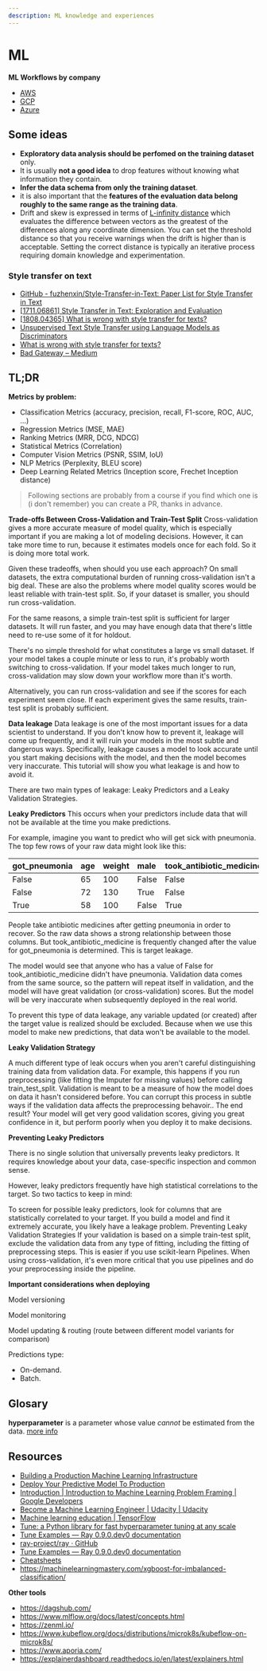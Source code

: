 ```yaml
---
description: ML knowledge and experiences
---
```


# ML

**ML Workflows by company**

* [AWS](https://docs.aws.amazon.com/sagemaker/latest/dg/how-it-works-mlconcepts.html)
* [GCP](https://cloud.google.com/ai-platform/docs/ml-solutions-overview)
* [Azure](https://docs.microsoft.com/en-us/azure/machine-learning/overview-what-is-azure-ml)

## Some ideas

- **Exploratory data analysis should be perfomed on the training dataset** only.
- It is usually **not a good idea** to drop features without knowing what information they contain.
- **Infer the data schema from only the training dataset**.
- it is also important that the **features of the evaluation data belong roughly to the same range as the training data**.
- Drift and skew is expressed in terms of [L-infinity distance](https://en.wikipedia.org/wiki/Chebyshev_distance) which evaluates the difference between vectors as the greatest of the differences along any coordinate dimension. You can set the threshold distance so that you receive warnings when the drift is higher than is acceptable. Setting the correct distance is typically an iterative process requiring domain knowledge and experimentation.

### Style transfer on text

* [GitHub - fuzhenxin/Style-Transfer-in-Text: Paper List for Style Transfer in Text](https://github.com/fuzhenxin/Style-Transfer-in-Text)
* [\[1711.06861\] Style Transfer in Text: Exploration and Evaluation](https://arxiv.org/abs/1711.06861)
* [\[1808.04365\] What is wrong with style transfer for texts?](https://arxiv.org/abs/1808.04365)
* [Unsupervised Text Style Transfer using Language Models as Discriminators](https://papers.nips.cc/paper/7959-unsupervised-text-style-transfer-using-language-models-as-discriminators)
* [What is wrong with style transfer for texts?](https://www.groundai.com/project/what-is-wrong-with-style-transfer-for-texts/1)
* [Bad Gateway – Medium](https://medium.com/@mukundan_8066/author-style-transfer-using-recurrent-neural-networks-c8c8f83b33cc)

## TL;DR

**Metrics by problem:**

* Classification Metrics \(accuracy, precision, recall, F1-score, ROC, AUC, …\)
* Regression Metrics \(MSE, MAE\)
* Ranking Metrics \(MRR, DCG, NDCG\)
* Statistical Metrics \(Correlation\)
* Computer Vision Metrics \(PSNR, SSIM, IoU\)
* NLP Metrics \(Perplexity, BLEU score\)
* Deep Learning Related Metrics \(Inception score, Frechet Inception distance\)

> Following sections are probably from a course if you find which one is \(i don't remember\) you can create a PR, thanks in advance.

**Trade-offs Between Cross-Validation and Train-Test Split** Cross-validation gives a more accurate measure of model quality, which is especially important if you are making a lot of modeling decisions. However, it can take more time to run, because it estimates models once for each fold. So it is doing more total work.

Given these tradeoffs, when should you use each approach? On small datasets, the extra computational burden of running cross-validation isn't a big deal. These are also the problems where model quality scores would be least reliable with train-test split. So, if your dataset is smaller, you should run cross-validation.

For the same reasons, a simple train-test split is sufficient for larger datasets. It will run faster, and you may have enough data that there's little need to re-use some of it for holdout.

There's no simple threshold for what constitutes a large vs small dataset. If your model takes a couple minute or less to run, it's probably worth switching to cross-validation. If your model takes much longer to run, cross-validation may slow down your workflow more than it's worth.

Alternatively, you can run cross-validation and see if the scores for each experiment seem close. If each experiment gives the same results, train-test split is probably sufficient.

**Data leakage** Data leakage is one of the most important issues for a data scientist to understand. If you don't know how to prevent it, leakage will come up frequently, and it will ruin your models in the most subtle and dangerous ways. Specifically, leakage causes a model to look accurate until you start making decisions with the model, and then the model becomes very inaccurate. This tutorial will show you what leakage is and how to avoid it.

There are two main types of leakage: Leaky Predictors and a Leaky Validation Strategies.

**Leaky Predictors** This occurs when your predictors include data that will not be available at the time you make predictions.

For example, imagine you want to predict who will get sick with pneumonia. The top few rows of your raw data might look like this:

| got\_pneumonia | age | weight | male | took\_antibiotic\_medicine | ... |
| :--- | :--- | :--- | :--- | :--- | :--- |
| False | 65 | 100 | False | False | ... |
| False | 72 | 130 | True | False | ... |
| True | 58 | 100 | False | True | ... |

People take antibiotic medicines after getting pneumonia in order to recover. So the raw data shows a strong relationship between those columns. But took\_antibiotic\_medicine is frequently changed after the value for got\_pneumonia is determined. This is target leakage.

The model would see that anyone who has a value of False for took\_antibiotic\_medicine didn't have pneumonia. Validation data comes from the same source, so the pattern will repeat itself in validation, and the model will have great validation \(or cross-validation\) scores. But the model will be very inaccurate when subsequently deployed in the real world.

To prevent this type of data leakage, any variable updated \(or created\) after the target value is realized should be excluded. Because when we use this model to make new predictions, that data won't be available to the model.

**Leaky Validation Strategy**

A much different type of leak occurs when you aren't careful distinguishing training data from validation data. For example, this happens if you run preprocessing \(like fitting the Imputer for missing values\) before calling train\_test\_split. Validation is meant to be a measure of how the model does on data it hasn't considered before. You can corrupt this process in subtle ways if the validation data affects the preprocessing behavoir.. The end result? Your model will get very good validation scores, giving you great confidence in it, but perform poorly when you deploy it to make decisions.

**Preventing Leaky Predictors**

There is no single solution that universally prevents leaky predictors. It requires knowledge about your data, case-specific inspection and common sense.

However, leaky predictors frequently have high statistical correlations to the target. So two tactics to keep in mind:

To screen for possible leaky predictors, look for columns that are statistically correlated to your target. If you build a model and find it extremely accurate, you likely have a leakage problem. Preventing Leaky Validation Strategies If your validation is based on a simple train-test split, exclude the validation data from any type of fitting, including the fitting of preprocessing steps. This is easier if you use scikit-learn Pipelines. When using cross-validation, it's even more critical that you use pipelines and do your preprocessing inside the pipeline.

**Important considerations when deploying**

Model versioning

Model monitoring

Model updating & routing \(route between different model variants for comparison\)

Predictions type:

* On-demand.
* Batch.

## Glosary

**hyperparameter** is a parameter whose value _cannot_ be estimated from the data. [more info](https://scikit-learn.org/stable/modules/grid_search.html#)

## Resources

- [Building a Production Machine Learning Infrastructure](https://machinelearningmastery.com/building-a-production-machine-learning-infrastructure/)
- [Deploy Your Predictive Model To Production](https://machinelearningmastery.com/deploy-machine-learning-model-to-production/)
- [Introduction  \|  Introduction to Machine Learning Problem Framing  |  Google Developers](https://developers.google.com/machine-learning/problem-framing/)
- [Become a Machine Learning Engineer \| Udacity | Udacity](https://www.udacity.com/course/machine-learning-engineer-nanodegree--nd009t)
- [Machine learning education  \|  TensorFlow](https://www.tensorflow.org/resources/learn-ml)
- [Tune: a Python library for fast hyperparameter tuning at any scale](https://towardsdatascience.com/fast-hyperparameter-tuning-at-scale-d428223b081c)
- [Tune Examples — Ray 0.9.0.dev0 documentation](https://ray.readthedocs.io/en/latest/tune-examples.html)
- [ray-project/ray · GitHub](https://github.com/ray-project/ray/blob/master/python/ray/tune/examples/xgboost_example.py)
- [Tune Examples — Ray 0.9.0.dev0 documentation](https://ray.readthedocs.io/en/latest/tune-examples.html)
- [Cheatsheets](https://startupsventurecapital.com/essential-cheat-sheets-for-machine-learning-and-deep-learning-researchers-efb6a8ebd2e5)
- https://machinelearningmastery.com/xgboost-for-imbalanced-classification/



**Other tools**

- https://dagshub.com/
- https://www.mlflow.org/docs/latest/concepts.html
- https://zenml.io/
- https://www.kubeflow.org/docs/distributions/microk8s/kubeflow-on-microk8s/
- https://www.aporia.com/
- https://explainerdashboard.readthedocs.io/en/latest/explainers.html


